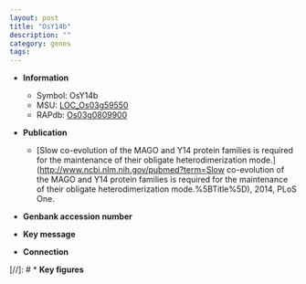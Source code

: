 ```yaml
---
layout: post
title: "OsY14b"
description: ""
category: genes
tags: 
---
```


* **Information**  
    + Symbol: OsY14b  
    + MSU: [LOC_Os03g59550](http://rice.uga.edu/cgi-bin/ORF_infopage.cgi?orf=LOC_Os03g59550)  
    + RAPdb: [Os03g0809900](https://rapdb.dna.affrc.go.jp/locus/?name=Os03g0809900)  

* **Publication**  
    + [Slow co-evolution of the MAGO and Y14 protein families is required for the maintenance of their obligate heterodimerization mode.](http://www.ncbi.nlm.nih.gov/pubmed?term=Slow co-evolution of the MAGO and Y14 protein families is required for the maintenance of their obligate heterodimerization mode.%5BTitle%5D), 2014, PLoS One.

* **Genbank accession number**  

* **Key message**  

* **Connection**  

[//]: # * **Key figures**  


